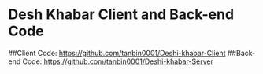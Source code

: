 # Desh Khabar Client and Back-end Code
##Client Code: https://github.com/tanbin0001/Deshi-khabar-Client
##Back-end Code: https://github.com/tanbin0001/Deshi-khabar-Server
